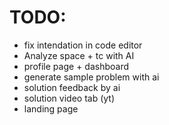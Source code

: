 # TODO:

- fix intendation in code editor
- Analyze space + tc with AI
- profile page + dashboard
- generate sample problem with ai
- solution feedback by ai
- solution video tab (yt)
- landing page
